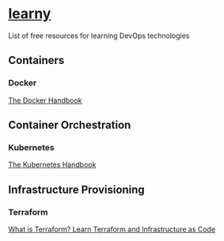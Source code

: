 # [learny](../)

List of free resources for learning DevOps technologies

## Containers

### Docker

[The Docker Handbook](https://www.freecodecamp.org/news/the-docker-handbook/)

## Container Orchestration

### Kubernetes

[The Kubernetes Handbook](https://www.freecodecamp.org/news/the-kubernetes-handbook/)

## Infrastructure Provisioning

### Terraform

[What is Terraform? Learn Terraform and Infrastructure as Code](https://www.freecodecamp.org/news/what-is-terraform-learn-infrastructure-as-code/)
